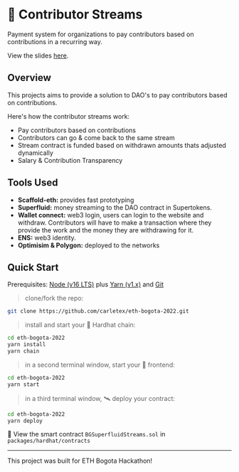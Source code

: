 #  🚀 Contributor Streams 

Payment system for organizations to pay contributors based on contributions in a recurring way. 

View the slides [here]( https://www.canva.com/design/DAFOis836EY/9T-DWlBAju3k3V7gBIUCGA/edit?utm_content=DAFOis836EY&utm_campaign=designshare&utm_medium=link2&utm_source=sharebutton).

## Overview

This projects aims to provide a solution to DAO's to pay contributors based on contributions. 

Here's how the contributor streams work:
- Pay contributors based on contributions
- Contributors can go & come back to the same stream
- Stream contract is funded based on withdrawn amounts thats adjusted dynamically
- Salary & Contribution Transparency

## Tools Used
- **Scaffold-eth:** provides fast prototyping
- **Superfluid:** money streaming to the DAO contract in Supertokens.
- **Wallet connect:** web3 login, users can login to the website and withdraw. Contributors will have to make a transaction where they provide the work and the money they are withdrawing for it.
- **ENS:** web3 identity.
- **Optimisim & Polygon:** deployed to the networks

## Quick Start

Prerequisites: [Node (v16 LTS)](https://nodejs.org/en/download/) plus [Yarn (v1.x)](https://classic.yarnpkg.com/en/docs/install/) and [Git](https://git-scm.com/downloads)

> clone/fork the repo:

```bash
git clone https://github.com/carletex/eth-bogota-2022.git
```

> install and start your 👷‍ Hardhat chain:

```bash
cd eth-bogota-2022
yarn install
yarn chain
```

> in a second terminal window, start your 📱 frontend:

```bash
cd eth-bogota-2022
yarn start
```

> in a third terminal window, 🛰 deploy your contract:

```bash
cd eth-bogota-2022
yarn deploy
```

🔏 View the smart contract `BGSuperfluidStreams.sol` in `packages/hardhat/contracts`

---


This project was built for ETH Bogota Hackathon! 
